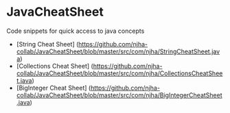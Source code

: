 # JavaCheatSheet
Code snippets for quick access to java concepts

* [String Cheat Sheet] (https://github.com/njha-collab/JavaCheatSheet/blob/master/src/com/njha/StringCheatSheet.java)
* [Collections Cheat Sheet] (https://github.com/njha-collab/JavaCheatSheet/blob/master/src/com/njha/CollectionsCheatSheet.java)
* [BigInteger Cheat Sheet] (https://github.com/njha-collab/JavaCheatSheet/blob/master/src/com/njha/BigIntegerCheatSheet.java)
